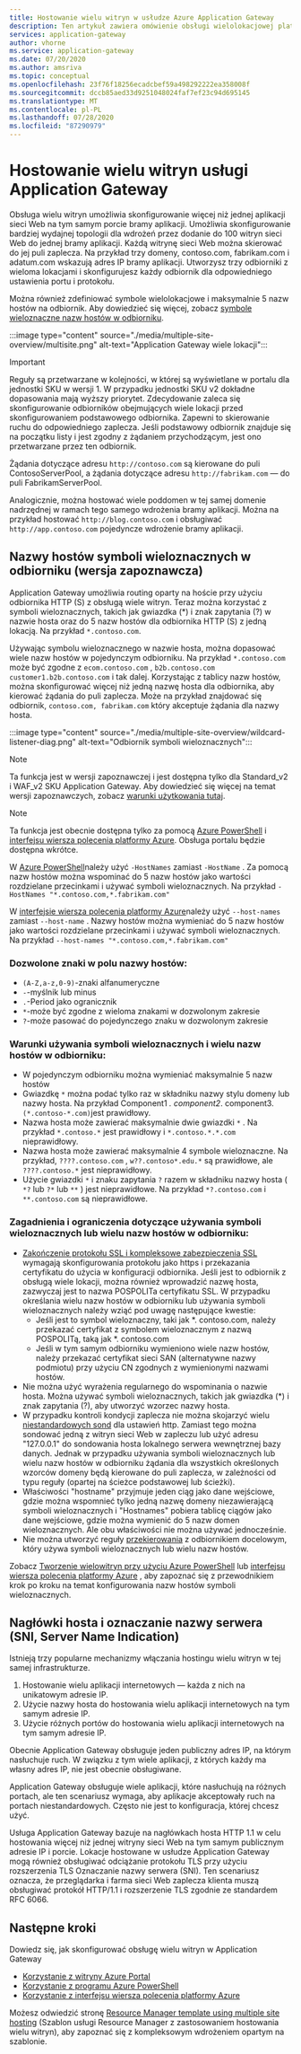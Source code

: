 ```yaml
---
title: Hostowanie wielu witryn w usłudze Azure Application Gateway
description: Ten artykuł zawiera omówienie obsługi wielolokacjowej platformy Azure Application Gateway.
services: application-gateway
author: vhorne
ms.service: application-gateway
ms.date: 07/20/2020
ms.author: amsriva
ms.topic: conceptual
ms.openlocfilehash: 23f76f18256ecadcbef59a498292222ea358008f
ms.sourcegitcommit: dccb85aed33d9251048024faf7ef23c94d695145
ms.translationtype: MT
ms.contentlocale: pl-PL
ms.lasthandoff: 07/28/2020
ms.locfileid: "87290979"
---
```

# <a name="application-gateway-multiple-site-hosting"></a>Hostowanie wielu witryn usługi Application Gateway

Obsługa wielu witryn umożliwia skonfigurowanie więcej niż jednej aplikacji sieci Web na tym samym porcie bramy aplikacji. Umożliwia skonfigurowanie bardziej wydajnej topologii dla wdrożeń przez dodanie do 100 witryn sieci Web do jednej bramy aplikacji. Każdą witrynę sieci Web można skierować do jej puli zaplecza. Na przykład trzy domeny, contoso.com, fabrikam.com i adatum.com wskazują adres IP bramy aplikacji. Utworzysz trzy odbiorniki z wieloma lokacjami i skonfigurujesz każdy odbiornik dla odpowiedniego ustawienia portu i protokołu. 

Można również zdefiniować symbole wielolokacjowe i maksymalnie 5 nazw hostów na odbiornik. Aby dowiedzieć się więcej, zobacz [symbole wieloznaczne nazw hostów w odbiorniku](#wildcard-host-names-in-listener-preview).

:::image type="content" source="./media/multiple-site-overview/multisite.png" alt-text="Application Gateway wiele lokacji":::

> [!IMPORTANT]
> Reguły są przetwarzane w kolejności, w której są wyświetlane w portalu dla jednostki SKU w wersji 1. W przypadku jednostki SKU v2 dokładne dopasowania mają wyższy priorytet. Zdecydowanie zaleca się skonfigurowanie odbiorników obejmujących wiele lokacji przed skonfigurowaniem podstawowego odbiornika.  Zapewni to skierowanie ruchu do odpowiedniego zaplecza. Jeśli podstawowy odbiornik znajduje się na początku listy i jest zgodny z żądaniem przychodzącym, jest ono przetwarzane przez ten odbiornik.

Żądania dotyczące adresu `http://contoso.com` są kierowane do puli ContosoServerPool, a żądania dotyczące adresu `http://fabrikam.com` — do puli FabrikamServerPool.

Analogicznie, można hostować wiele poddomen w tej samej domenie nadrzędnej w ramach tego samego wdrożenia bramy aplikacji. Można na przykład hostować `http://blog.contoso.com` i obsługiwać `http://app.contoso.com` pojedyncze wdrożenie bramy aplikacji.

## <a name="wildcard-host-names-in-listener-preview"></a>Nazwy hostów symboli wieloznacznych w odbiorniku (wersja zapoznawcza)

Application Gateway umożliwia routing oparty na hoście przy użyciu odbiornika HTTP (S) z obsługą wiele witryn. Teraz można korzystać z symboli wieloznacznych, takich jak gwiazdka (*) i znak zapytania (?) w nazwie hosta oraz do 5 nazw hostów dla odbiornika HTTP (S) z jedną lokacją. Na przykład `*.contoso.com`.

Używając symbolu wieloznacznego w nazwie hosta, można dopasować wiele nazw hostów w pojedynczym odbiorniku. Na przykład `*.contoso.com` może być zgodne z `ecom.contoso.com` , `b2b.contoso.com` `customer1.b2b.contoso.com` i tak dalej. Korzystając z tablicy nazw hostów, można skonfigurować więcej niż jedną nazwę hosta dla odbiornika, aby kierować żądania do puli zaplecza. Może na przykład znajdować się odbiornik, `contoso.com, fabrikam.com` który akceptuje żądania dla nazwy hosta.

:::image type="content" source="./media/multiple-site-overview/wildcard-listener-diag.png" alt-text="Odbiornik symboli wieloznacznych":::

>[!NOTE]
> Ta funkcja jest w wersji zapoznawczej i jest dostępna tylko dla Standard_v2 i WAF_v2 SKU Application Gateway. Aby dowiedzieć się więcej na temat wersji zapoznawczych, zobacz [warunki użytkowania tutaj](https://azure.microsoft.com/support/legal/preview-supplemental-terms/).

>[!NOTE]
>Ta funkcja jest obecnie dostępna tylko za pomocą [Azure PowerShell](tutorial-multiple-sites-powershell.md) i [interfejsu wiersza polecenia platformy Azure](tutorial-multiple-sites-cli.md). Obsługa portalu będzie dostępna wkrótce.

W [Azure PowerShell](tutorial-multiple-sites-powershell.md)należy użyć `-HostNames` zamiast `-HostName` . Za pomocą nazw hostów można wspominać do 5 nazw hostów jako wartości rozdzielane przecinkami i używać symboli wieloznacznych. Na przykład `-HostNames "*.contoso.com,*.fabrikam.com"`

W [interfejsie wiersza polecenia platformy Azure](tutorial-multiple-sites-cli.md)należy użyć `--host-names` zamiast `--host-name` . Nazwy hostów można wymieniać do 5 nazw hostów jako wartości rozdzielane przecinkami i używać symboli wieloznacznych. Na przykład `--host-names "*.contoso.com,*.fabrikam.com"`

### <a name="allowed-characters-in-the-host-names-field"></a>Dozwolone znaki w polu nazwy hostów:

* `(A-Z,a-z,0-9)`-znaki alfanumeryczne
* `-`-myślnik lub minus
* `.`-Period jako ogranicznik
*   `*`-może być zgodne z wieloma znakami w dozwolonym zakresie
*   `?`-może pasować do pojedynczego znaku w dozwolonym zakresie

### <a name="conditions-for-using-wildcard-characters-and-multiple-host-names-in-a-listener"></a>Warunki używania symboli wieloznacznych i wielu nazw hostów w odbiorniku:

*   W pojedynczym odbiorniku można wymieniać maksymalnie 5 nazw hostów
*   Gwiazdkę `*` można podać tylko raz w składniku nazwy stylu domeny lub nazwy hosta. Na przykład Component1 *. component2*. component3. `(*.contoso-*.com)`jest prawidłowy.
*   Nazwa hosta może zawierać maksymalnie dwie gwiazdki `*` . Na przykład `*.contoso.*` jest prawidłowy i `*.contoso.*.*.com` nieprawidłowy.
*   Nazwa hosta może zawierać maksymalnie 4 symbole wieloznaczne. Na przykład, `????.contoso.com` , `w??.contoso*.edu.*` są prawidłowe, ale `????.contoso.*` jest nieprawidłowy.
*   Użycie gwiazdki `*` i znaku zapytania `?` razem w składniku nazwy hosta ( `*?` lub `?*` lub `**` ) jest nieprawidłowe. Na przykład `*?.contoso.com` i `**.contoso.com` są nieprawidłowe.

### <a name="considerations-and-limitations-of-using-wildcard-or-multiple-host-names-in-a-listener"></a>Zagadnienia i ograniczenia dotyczące używania symboli wieloznacznych lub wielu nazw hostów w odbiorniku:

*   [Zakończenie protokołu SSL i kompleksowe zabezpieczenia SSL](ssl-overview.md) wymagają skonfigurowania protokołu jako https i przekazania certyfikatu do użycia w konfiguracji odbiornika. Jeśli jest to odbiornik z obsługą wiele lokacji, można również wprowadzić nazwę hosta, zazwyczaj jest to nazwa POSPOLITa certyfikatu SSL. W przypadku określania wielu nazw hostów w odbiorniku lub używania symboli wieloznacznych należy wziąć pod uwagę następujące kwestie:
    *   Jeśli jest to symbol wieloznaczny, taki jak *. contoso.com, należy przekazać certyfikat z symbolem wieloznacznym z nazwą POSPOLITą, taką jak *. contoso.com
    *   Jeśli w tym samym odbiorniku wymieniono wiele nazw hostów, należy przekazać certyfikat sieci SAN (alternatywne nazwy podmiotu) przy użyciu CN zgodnych z wymienionymi nazwami hostów.
*   Nie można użyć wyrażenia regularnego do wspominania o nazwie hosta. Można używać symboli wieloznacznych, takich jak gwiazdka (*) i znak zapytania (?), aby utworzyć wzorzec nazwy hosta.
*   W przypadku kontroli kondycji zaplecza nie można skojarzyć wielu [niestandardowych sond](application-gateway-probe-overview.md) dla ustawień http. Zamiast tego można sondować jedną z witryn sieci Web w zapleczu lub użyć adresu "127.0.0.1" do sondowania hosta lokalnego serwera wewnętrznej bazy danych. Jednak w przypadku używania symboli wieloznacznych lub wielu nazw hostów w odbiorniku żądania dla wszystkich określonych wzorców domeny będą kierowane do puli zaplecza, w zależności od typu reguły (opartej na ścieżce podstawowej lub ścieżki).
*   Właściwości "hostname" przyjmuje jeden ciąg jako dane wejściowe, gdzie można wspomnieć tylko jedną nazwę domeny niezawierającą symboli wieloznacznych i "Hostnames" pobiera tablicę ciągów jako dane wejściowe, gdzie można wymienić do 5 nazw domen wieloznacznych. Ale obu właściwości nie można używać jednocześnie.
*   Nie można utworzyć reguły [przekierowania](redirect-overview.md) z odbiornikiem docelowym, który używa symboli wieloznacznych lub wielu nazw hostów.

Zobacz [Tworzenie wielowitryn przy użyciu Azure PowerShell](tutorial-multiple-sites-powershell.md) lub [interfejsu wiersza polecenia platformy Azure](tutorial-multiple-sites-cli.md) , aby zapoznać się z przewodnikiem krok po kroku na temat konfigurowania nazw hostów symboli wieloznacznych.

## <a name="host-headers-and-server-name-indication-sni"></a>Nagłówki hosta i oznaczanie nazwy serwera (SNI, Server Name Indication)

Istnieją trzy popularne mechanizmy włączania hostingu wielu witryn w tej samej infrastrukturze.

1. Hostowanie wielu aplikacji internetowych — każda z nich na unikatowym adresie IP.
2. Użycie nazwy hosta do hostowania wielu aplikacji internetowych na tym samym adresie IP.
3. Użycie różnych portów do hostowania wielu aplikacji internetowych na tym samym adresie IP.

Obecnie Application Gateway obsługuje jeden publiczny adres IP, na którym nasłuchuje ruch. W związku z tym wiele aplikacji, z których każdy ma własny adres IP, nie jest obecnie obsługiwane. 

Application Gateway obsługuje wiele aplikacji, które nasłuchują na różnych portach, ale ten scenariusz wymaga, aby aplikacje akceptowały ruch na portach niestandardowych. Często nie jest to konfiguracja, której chcesz użyć.

Usługa Application Gateway bazuje na nagłówkach hosta HTTP 1.1 w celu hostowania więcej niż jednej witryny sieci Web na tym samym publicznym adresie IP i porcie. Lokacje hostowane w usłudze Application Gateway mogą również obsługiwać odciążanie protokołu TLS przy użyciu rozszerzenia TLS Oznaczanie nazwy serwera (SNI). Ten scenariusz oznacza, że przeglądarka i farma sieci Web zaplecza klienta muszą obsługiwać protokół HTTP/1.1 i rozszerzenie TLS zgodnie ze standardem RFC 6066.

## <a name="next-steps"></a>Następne kroki

Dowiedz się, jak skonfigurować obsługę wielu witryn w Application Gateway
* [Korzystanie z witryny Azure Portal](create-multiple-sites-portal.md)
* [Korzystanie z programu Azure PowerShell](tutorial-multiple-sites-powershell.md) 
* [Korzystanie z interfejsu wiersza polecenia platformy Azure](tutorial-multiple-sites-cli.md)

Możesz odwiedzić stronę [Resource Manager template using multiple site hosting](https://github.com/Azure/azure-quickstart-templates/blob/master/201-application-gateway-multihosting) (Szablon usługi Resource Manager z zastosowaniem hostowania wielu witryn), aby zapoznać się z kompleksowym wdrożeniem opartym na szablonie.